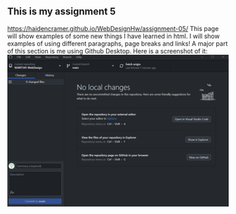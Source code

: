 ## This is my assignment 5
https://haidencramer.github.io/WebDesignHw/assignment-05/
This page will show examples of some new things I have learned in html. I will show examples of using different paragraphs, page breaks and links! A major part of this section is me using Github Desktop. Here is a screenshot of it: 
![Github Desktop](./images/gitHubDesktop.png)